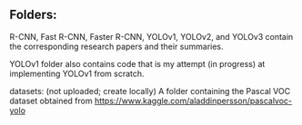 ## Folders:
R-CNN, Fast R-CNN, Faster R-CNN, YOLOv1, YOLOv2, and YOLOv3 contain the corresponding research papers and their summaries.

YOLOv1 folder also contains code that is my attempt (in progress) at implementing YOLOv1 from scratch.

datasets: (not uploaded; create locally)
A folder containing the Pascal VOC dataset obtained from https://www.kaggle.com/aladdinpersson/pascalvoc-yolo
